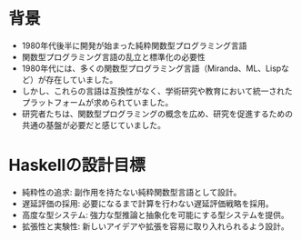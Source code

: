 # 背景

- 1980年代後半に開発が始まった純粋関数型プログラミング言語
- 関数型プログラミング言語の乱立と標準化の必要性
- 1980年代には、多くの関数型プログラミング言語（Miranda、ML、Lispなど）が存在していました。
- しかし、これらの言語は互換性がなく、学術研究や教育において統一されたプラットフォームが求められていました。
- 研究者たちは、関数型プログラミングの概念を広め、研究を促進するための共通の基盤が必要だと感じていました。

# Haskellの設計目標

- 純粋性の追求: 副作用を持たない純粋関数型言語として設計。
- 遅延評価の採用: 必要になるまで計算を行わない遅延評価戦略を採用。
- 高度な型システム: 強力な型推論と抽象化を可能にする型システムを提供。
- 拡張性と実験性: 新しいアイデアや拡張を容易に取り入れられるよう設計。

